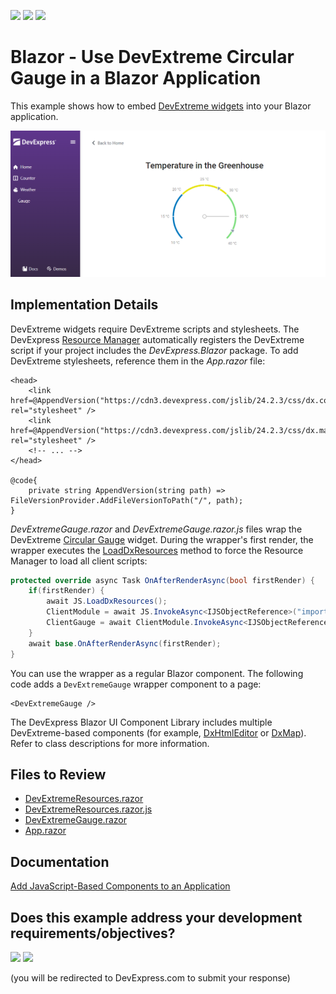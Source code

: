 <!-- default badges list -->
[![](https://img.shields.io/badge/Open_in_DevExpress_Support_Center-FF7200?style=flat-square&logo=DevExpress&logoColor=white)](https://supportcenter.devexpress.com/ticket/details/T1069428)
[![](https://img.shields.io/badge/📖_How_to_use_DevExpress_Examples-e9f6fc?style=flat-square)](https://docs.devexpress.com/GeneralInformation/403183)
[![](https://img.shields.io/badge/💬_Leave_Feedback-feecdd?style=flat-square)](#does-this-example-address-your-development-requirementsobjectives)
<!-- default badges end -->
# Blazor - Use DevExtreme Circular Gauge in a Blazor Application

This example shows how to embed [DevExtreme widgets](https://js.devexpress.com/Demos/WidgetsGallery/) into your Blazor application.


![Circular Gauge in DevExpress Blazor App](circularGauge.png)

## Implementation Details

DevExtreme widgets require DevExtreme scripts and stylesheets. The DevExpress [Resource Manager](https://docs.devexpress.com/Blazor/DevExpress.Blazor.DxResourceManager) automatically registers the DevExtreme script if your project includes the *DevExpress.Blazor* package. To add DevExtreme stylesheets, reference them in the *App.razor* file:


```Razor
<head>
    <link href=@AppendVersion("https://cdn3.devexpress.com/jslib/24.2.3/css/dx.common.css") rel="stylesheet" />
    <link href=@AppendVersion("https://cdn3.devexpress.com/jslib/24.2.3/css/dx.material.purple.light.compact.css") rel="stylesheet" />
    <!-- ... -->
</head>

@code{
    private string AppendVersion(string path) => FileVersionProvider.AddFileVersionToPath("/", path);
}
```

_DevExtremeGauge.razor_ and _DevExtremeGauge.razor.js_ files wrap the DevExtreme [Circular Gauge](https://js.devexpress.com/Demos/WidgetsGallery/Demo/Gauges/Overview/jQuery/Light/) widget. During the wrapper's first render, the wrapper executes the [LoadDxResources](https://docs.devexpress.com/Blazor/DevExpress.Blazor.DxResourceManager.LoadDxResources(Microsoft.JSInterop.IJSRuntime)?v=24.2) method to force the Resource Manager to load all client scripts:

```csharp
protected override async Task OnAfterRenderAsync(bool firstRender) {
    if(firstRender) {
        await JS.LoadDxResources();
        ClientModule = await JS.InvokeAsync<IJSObjectReference>("import", "./DevExtremeComponents/DevExtremeGauge.razor.js");
        ClientGauge = await ClientModule.InvokeAsync<IJSObjectReference>("initializeGauge", Gauge, DataSource);
    }
    await base.OnAfterRenderAsync(firstRender);
}
```

You can use the wrapper as a regular Blazor component. The following code adds a `DevExtremeGauge` wrapper component to a page:

```Razor
<DevExtremeGauge />
```

The DevExpress Blazor UI Component Library includes multiple DevExtreme-based components (for example, [DxHtmlEditor](https://docs.devexpress.com/Blazor/DevExpress.Blazor.DxHtmlEditor) or [DxMap](https://docs.devexpress.com/Blazor/DevExpress.Blazor.DxMap)). Refer to class descriptions for more information.

## Files to Review

* [DevExtremeResources.razor](./CS/DxtGaugeInBlazor/DevExtremeComponents/DevExtremeGauge.razor)
* [DevExtremeResources.razor.js](./CS/DxtGaugeInBlazor/DevExtremeComponents/DevExtremeGauge.razor.js)
* [DevExtremeGauge.razor](./CS/DxtGaugeInBlazor/Components/Pages/Gauge.razor)
* [App.razor](./CS/DxtGaugeInBlazor/Components/App.razor)

## Documentation

[Add JavaScript-Based Components to an Application](https://docs.devexpress.com/Blazor/403578/common-concepts/add-js-components-to-application)
<!-- feedback -->
## Does this example address your development requirements/objectives?

[<img src="https://www.devexpress.com/support/examples/i/yes-button.svg"/>](https://www.devexpress.com/support/examples/survey.xml?utm_source=github&utm_campaign=blazor-use-devextreme-circular-gauge&~~~was_helpful=yes) [<img src="https://www.devexpress.com/support/examples/i/no-button.svg"/>](https://www.devexpress.com/support/examples/survey.xml?utm_source=github&utm_campaign=blazor-use-devextreme-circular-gauge&~~~was_helpful=no)

(you will be redirected to DevExpress.com to submit your response)
<!-- feedback end -->
